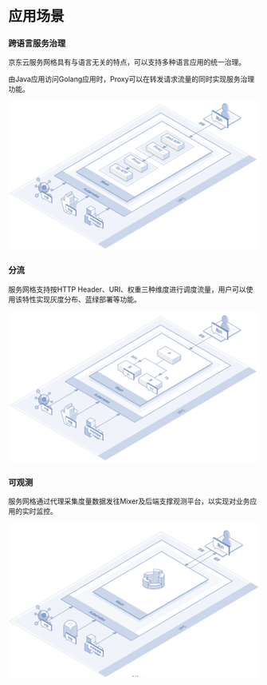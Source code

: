 # 应用场景

###	跨语言服务治理

京东云服务网格具有与语言无关的特点，可以支持多种语言应用的统一治理。

由Java应用访问Golang应用时，Proxy可以在转发请求流量的同时实现服务治理功能。

![](../../../../image/Internet-Middleware/Mesh/struct-kyy.png)


###	分流

服务网格支持按HTTP Header、URI、权重三种维度进行调度流量，用户可以使用该特性实现灰度分布、蓝绿部署等功能。

![](../../../../image/Internet-Middleware/Mesh/struct-fl.png)


###	可观测

服务网格通过代理采集度量数据发往Mixer及后端支撑观测平台，以实现对业务应用的实时监控。

![](../../../../image/Internet-Middleware/Mesh/struct-kgc.png)

